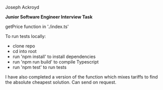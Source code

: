 Joseph Ackroyd

**Junior Software Engineer Interview Task**

getPrice function in './index.ts'

To run tests locally:

- clone repo
- cd into root
- run 'npm install' to install dependencies
- run 'npm run build' to compile Typescript
- run 'npm test' to run tests

I have also completed a version of the function which mixes tariffs to find the absolute cheapest solution. Can send on request.
